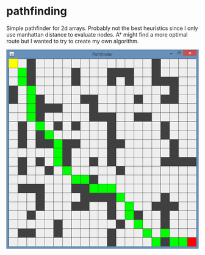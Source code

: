 # pathfinding
Simple pathfinder for 2d arrays. Probably not the best heuristics since I only use manhattan distance to evaluate nodes. A* might find a more optimal route but I wanted to try to create my own algorithm.

![alt tag](https://github.com/paulyv/pathfinding/raw/master/screenshot.png)
